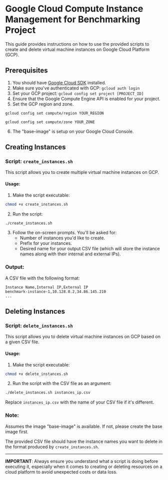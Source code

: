 # Google Cloud Compute Instance Management for Benchmarking Project

This guide provides instructions on how to use the provided scripts to create and delete virtual machine instances on Google Cloud Platform (GCP).

## Prerequisites

1. You should have [Google Cloud SDK](https://cloud.google.com/sdk/docs/install) installed.
2. Make sure you've authenticated with GCP: `gcloud auth login`
3. Set your GCP project: `gcloud config set project [PROJECT_ID]`
4. Ensure that the Google Compute Engine API is enabled for your project.
5. Set the GCP region and zone. 
```
gcloud config set compute/region YOUR_REGION

gcloud config set compute/zone YOUR_ZONE
```
6. The "base-image" is setup on your Google Cloud Console. 

## Creating Instances

### Script: `create_instances.sh`

This script allows you to create multiple virtual machine instances on GCP.

#### Usage:

1. Make the script executable:
```bash
chmod +x create_instances.sh
```

2. Run the script:
```bash
./create_instances.sh
```

3. Follow the on-screen prompts. You'll be asked for:
   - Number of instances you'd like to create.
   - Prefix for your instances.
   - Desired name for your output CSV file (which will store the instance names along with their internal and external IPs).

### Output:

A CSV file with the following format:

```
Instance Name,Internal IP,External IP
benchmark-instance-1,10.128.0.2,34.86.145.210
...
```

## Deleting Instances

### Script: `delete_instances.sh`

This script allows you to delete virtual machine instances on GCP based on a given CSV file.

#### Usage:

1. Make the script executable:
```bash
chmod +x delete_instances.sh
```

2. Run the script with the CSV file as an argument:
```bash
./delete_instances.sh instances_ip.csv
```

Replace `instances_ip.csv` with the name of your CSV file if it's different.

### Note:

Assumes the image "base-image" is available. If not, please create the base image first. 

The provided CSV file should have the instance names you want to delete in the format produced by `create_instances.sh`.

---

**IMPORTANT**: Always ensure you understand what a script is doing before executing it, especially when it comes to creating or deleting resources on a cloud platform to avoid unexpected costs or data loss.
